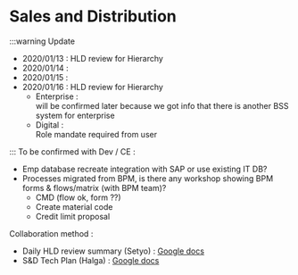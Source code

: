 # Sales and Distribution

:::warning Update
- 2020/01/13 : HLD review for Hierarchy
- 2020/01/14 : 
- 2020/01/15 : 
- 2020/01/16 : HLD review for Hierarchy 
    - Enterprise :  
    will be confirmed later because we got info that there is another BSS system for enterprise
    - Digital :  
    Role mandate required from user

:::
To be confirmed with Dev / CE :
- Emp database recreate integration with SAP or use existing IT DB?
- Processes migrated from BPM, is there any workshop showing BPM forms & flows/matrix (with BPM team)?
    - CMD (flow ok, form ??)
    - Create material code
    - Credit limit proposal

Collaboration method :
- Daily HLD review summary (Setyo) : [Google docs](https://docs.google.com/document/d/1GP1OMFx4aXvR4LMIqnPEFtpv0tJGR9g5kErAb1LPB8Y/)
- S&D Tech Plan (Halga) : [Google docs](https://docs.google.com/document/d/1gEFqDa1ljxuC6X8JjyLOkPeqbSGtArqsFObwzOCH5YI/)